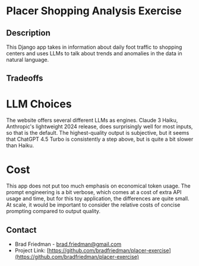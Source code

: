 # Placer Shopping Analysis Exercise

## Description

This Django app takes in information about daily foot traffic to shopping centers and uses
LLMs to talk about trends and anomalies in the data in natural language.

## Tradeoffs

# LLM Choices
The website offers several different LLMs as engines. Claude 3 Haiku, Anthropic's lightweight
2024 release, does surprisingly well for most inputs, so that is the default. The highest-quality
output is subjective, but it seems that ChatGPT 4.5 Turbo is consistently a step above, but is
quite a bit slower than Haiku.

# Cost
This app does not put too much emphasis on economical token usage. The prompt engineering is
a bit verbose, which comes at a cost of extra API usage and time, but for this toy
application, the differences are quite small. At scale, it would be important to consider
the relative costs of concise prompting compared to output quality.

## Contact

- Brad Friedman - [brad.friedman@gmail.com](mailto:brad.friedman@gmail.com)
- Project Link: [https://github.com/bradfriedman/placer-exercise](https://github.com/bradfriedman/placer-exercise)